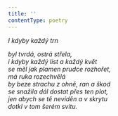 ```yaml
---
title: ''
contentType: poetry
---
```


<section>

_I kdyby každý trn_

_byl tvrdá, ostrá střela,  
i kdyby každý list a každý květ  
se měl jak plamen prudce rozhořet,  
má ruka rozechvělá  
by beze strachu z ohně, ran a škod  
se snažila dál dostat přes ten plot,  
jen abych se tě neviděn a v skrytu  
dotkl v tom šerém svitu._

</section>
